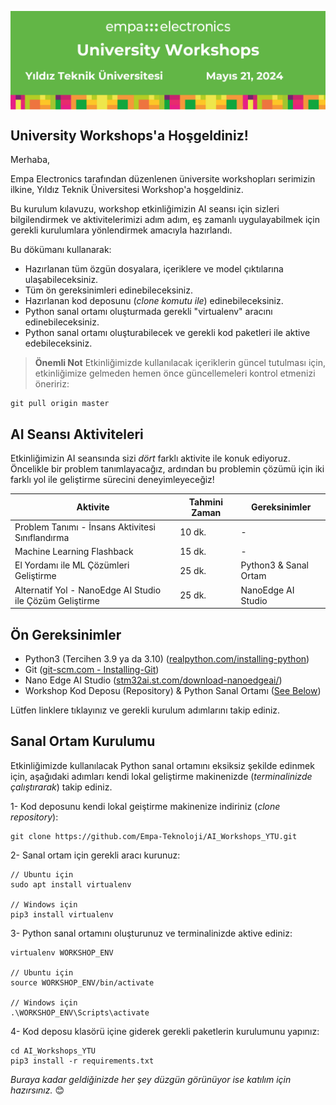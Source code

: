 <p align="center"><img src="additionals/university-workshops-ytu-banner-tr.png" alt="University Workshops" style="display: block; margin: 0 auto" height=/></p>


## University Workshops'a Hoşgeldiniz!

Merhaba, 

Empa Electronics tarafından düzenlenen üniversite workshopları serimizin ilkine, Yıldız Teknik Üniversitesi Workshop'a hoşgeldiniz. 

Bu kurulum kılavuzu, workshop etkinliğimizin AI seansı için sizleri bilgilendirmek ve aktivitelerimizi adım adım, eş zamanlı uygulayabilmek için gerekli kurulumlara yönlendirmek amacıyla hazırlandı.

Bu dökümanı kullanarak:

- Hazırlanan tüm özgün dosyalara, içeriklere ve model çıktılarına ulaşabileceksiniz. 
- Tüm ön gereksinimleri edinebileceksiniz.
- Hazırlanan kod deposunu (_clone komutu ile_) edinebileceksiniz.
- Python sanal ortamı oluşturmada gerekli "virtualenv" aracını edinebileceksiniz.
- Python sanal ortamı oluşturabilecek ve gerekli kod paketleri ile aktive edebileceksiniz.
  

> **Önemli Not** Etkinliğimizde kullanılacak içeriklerin güncel tutulması için, etkinliğimize gelmeden hemen önce güncellemeleri kontrol etmenizi öneririz:
```
git pull origin master
```

## AI Seansı Aktiviteleri

Etkinliğimizin AI seansında sizi _dört_ farklı aktivite ile konuk ediyoruz. Öncelikle bir problem tanımlayacağız, ardından bu problemin çözümü için iki farklı yol ile geliştirme sürecini deneyimleyeceğiz!

| Aktivite | Tahmini Zaman | Gereksinimler |
| ------ | ------ | ------ | 
| Problem Tanımı - İnsans Aktivitesi Sınıflandırma | 10 dk.| - |
| Machine Learning Flashback | 15 dk.|  - |
| El Yordamı ile ML Çözümleri Geliştirme | 25 dk.| Python3 & Sanal Ortam|
| Alternatif Yol - NanoEdge AI Studio ile Çözüm Geliştirme | 25 dk.| NanoEdge AI Studio |

## Ön Gereksinimler

- Python3 (Tercihen 3.9 ya da 3.10) ([realpython.com/installing-python](https://realpython.com/installing-python))
- Git ([git-scm.com - Installing-Git](https://git-scm.com/book/en/v2/Getting-Started-Installing-Git))
- Nano Edge AI Studio ([stm32ai.st.com/download-nanoedgeai/](https://stm32ai.st.com/download-nanoedgeai/))
- Workshop Kod Deposu (Repository) & Python Sanal Ortamı ([See Below](github.com/Empa-Teknoloji/Workshop_YTU#before-we-meet))

Lütfen linklere tıklayınız ve gerekli kurulum adımlarını takip ediniz.

## Sanal Ortam Kurulumu

Etkinliğimizde kullanılacak Python sanal ortamını eksiksiz şekilde edinmek için, aşağıdaki adımları kendi lokal geliştirme makinenizde (_terminalinizde çalıştırarak_) takip ediniz.  

1- Kod deposunu kendi lokal geiştirme makinenize indiriniz (_clone repository_):
```
git clone https://github.com/Empa-Teknoloji/AI_Workshops_YTU.git
```
2- Sanal ortam için gerekli aracı kurunuz:
```
// Ubuntu için
sudo apt install virtualenv

// Windows için
pip3 install virtualenv
```
3- Python sanal ortamını oluşturunuz ve terminalinizde aktive ediniz:
```
virtualenv WORKSHOP_ENV

// Ubuntu için
source WORKSHOP_ENV/bin/activate

// Windows için
.\WORKSHOP_ENV\Scripts\activate
```
4- Kod deposu klasörü içine giderek gerekli paketlerin kurulumunu yapınız:

```
cd AI_Workshops_YTU
pip3 install -r requirements.txt
```
_Buraya kadar geldiğinizde her şey düzgün görünüyor ise katılım için hazırsınız._ :blush: